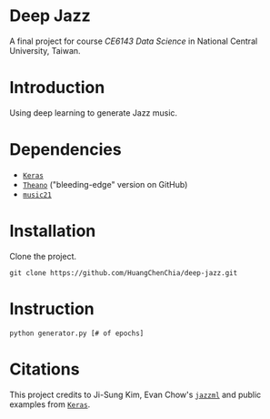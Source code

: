 # Deep Jazz

A final project for course _CE6143 Data Science_ in National Central University, Taiwan.

# Introduction

Using deep learning to generate Jazz music.

# Dependencies

* [`Keras`](https://keras.io/#installation)
* [`Theano`](http://deeplearning.net/software/theano/install.html#bleeding-edge-install-instructions) ("bleeding-edge" version on GitHub)
* [`music21`](http://web.mit.edu/music21/doc/installing/index.html)

# Installation

Clone the project.

``` shell
git clone https://github.com/HuangChenChia/deep-jazz.git
```

# Instruction

```
python generator.py [# of epochs]
```

# Citations
This project credits to Ji-Sung Kim, Evan Chow's [`jazzml`](https://github.com/evancchow/jazzml) and public examples from [`Keras`](https://github.com/keras-team/keras).
